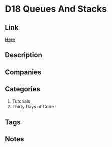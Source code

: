 # D18 Queues And Stacks

## Link

[Here](https://www.hackerrank.com/challenges/30-queues-stacks)

## Description

## Companies

## Categories

1. Tutorials
1. Thirty Days of Code

## Tags

## Notes